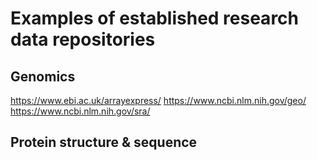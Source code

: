 # Examples of established research data repositories
## Genomics
https://www.ebi.ac.uk/arrayexpress/
https://www.ncbi.nlm.nih.gov/geo/
https://www.ncbi.nlm.nih.gov/sra/

## Protein structure & sequence

